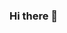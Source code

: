 ### Hi there 👋

<!--
**rq-dev/rq-dev** is a ✨ _special_ ✨ repository because its `README.md` (this file) appears on your GitHub profile.
[![conf](conf.gif)](#)
Here are some ideas to get you started:

- 🔭 I’m currently working on ...
- 🌱 I’m currently learning ...
- 👯 I’m looking to collaborate on ...
- 🤔 I’m looking for help with ...
- 💬 Ask me about ...
- 📫 How to reach me: ...
- 😄 Pronouns: ...
- ⚡ Fun fact: ...
-->


